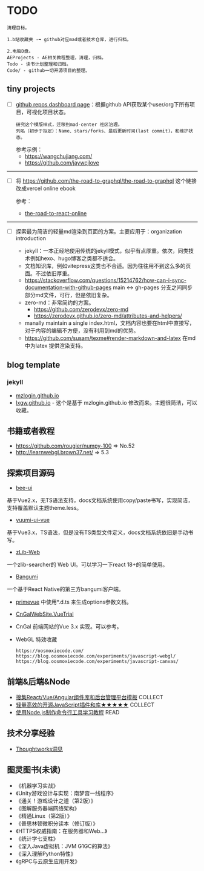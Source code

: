 # TODO

```
清理目标。

1.b站收藏夹 -➡️ github对应mad或者技术仓库，进行归档。

2.电脑D盘。
AEProjects - AE相关教程整理，清理，归档。
Todo - 读书计划整理和归档。
Code/ - github一切开源项目的整理。
```


## tiny projects

- [ ] [github repos dashboard page]()：根据github API获取某个user/org下所有项目，可视化项目状态。
  ```
  研究这个模版样式，迁移到mad-center 社区治理。
  列名（初步于拟定）：Name、stars/forks、最后更新时间(last commit)，和维护状态。
  ```
  参考示例：
  - https://wangchujiang.com/
  - https://github.com/jaywcjlove
---
- [ ] 将 https://github.com/the-road-to-graphql/the-road-to-graphql 这个链接改成vercel online ebook
  
  参考：
  - [the-road-to-react-online](https://the-road-to-react-online.vercel.app/manuscript/foreword.html)
---
- [ ] 探索最为简洁的轻量md渲染到页面的方案。主要应用于：organization introduction

  - jekyll：一本正经地使用传统的jekyll模式，似乎有点厚重。依次，同类技术例如hexo、hugo博客之类都不适合。
  - 文档知识库，例如vitepress这类也不合适。因为往往用不到这么多的页面。不过依旧厚重。
  - https://stackoverflow.com/questions/15214762/how-can-i-sync-documentation-with-github-pages main <-> gh-pages 分支之间同步部分md文件，可行，但是依旧复杂。
  - zero-md：非常简约的方案。
    - https://github.com/zerodevx/zero-md 
    - https://zerodevx.github.io/zero-md/attributes-and-helpers/
  - manally maintain a single index.html，文档内容也要在html中直接写，对于内容的编辑不方便，没有利用到md的优势。
  - https://github.com/susam/texme#render-markdown-and-latex 在md中为latex 提供渲染支持。


## blog template

### jekyll
- [mzlogin.github.io](https://github.com/mzlogin/mzlogin.github.io)
- [lxgw.github.io](https://github.com/lxgw/lxgw.github.io) - 这个是基于 mzlogin.github.io 修改而来。主题很简洁，可以收藏。

## 书籍或者教程

- https://github.com/rougier/numpy-100  => No.52
- http://learnwebgl.brown37.net/ => 5.3

## 探索项目源码

- [bee-ui](https://github.com/DWYW/bee-ui)

基于Vue2.x，无TS语法支持，docs文档系统使用copy/paste书写，实现简洁，支持覆盖默认主题theme.less。

- [yuumi-ui-vue](https://github.com/DWYW/yuumi-ui-vue)
 
基于Vue3.x，TS语法，但是没有TS类型文件定义，docs文档系统依旧是手动书写。

- [zLib-Web](https://github.com/Senkita/zLib-Web)

一个zlib-searcher的 Web UI。可以学习一下react 18+的简单使用。

- [Bangumi](https://github.com/czy0729/Bangumi)

一个基于React Native的第三方bangumi客户端。

- [primevue](https://github.com/primefaces/primevue) 中使用*.d.ts 来生成options参数文档。

- [CnGalWebSite.VueTrial](https://github.com/CnGal/CnGalWebSite.VueTrial)

- CnGal 前端网站的Vue 3.x 实现。可以参考。

- WebGL 特效收藏
  ```
  https://oosmoxiecode.com/
  https://blog.oosmoxiecode.com/experiments/javascript-webgl/
  https://blog.oosmoxiecode.com/experiments/javascript-canvas/
  ```


## 前端&后端&Node

- [搜集React/Vue/Angular组件库和后台管理平台模板](https://github.com/jaywcjlove/awesome-uikit) COLLECT
- [轻量高效的开源JavaScript插件和库★★★★★](https://github.com/jaywcjlove/handbook/blob/master/docs/JavaScript/SDK.md) COLLECT
- [使用Node.js制作命令行工具学习教程](https://github.com/jaywcjlove/wcj) READ

## 技术分享经验

- [Thoughtworks洞见](https://insights.thoughtworks.cn/tag/featured/)

## 图灵图书(未读)
- 《机器学习实战》
- 《Unity游戏设计与实现：南梦宫一线程序》
- 《通关！游戏设计之道（第2版）》
- 《图解服务器端网络架构》
- 《精通Linux（第2版）》
- 《普思林顿微积分读本（修订版）》
- 《HTTPS权威指南：在服务器和Web...》
- 《统计学七支柱》
- 《深入Java虚拟机：JVM G1GC的算法》
- 《深入理解Python特性》
- 《gRPC与云原生应用开发》